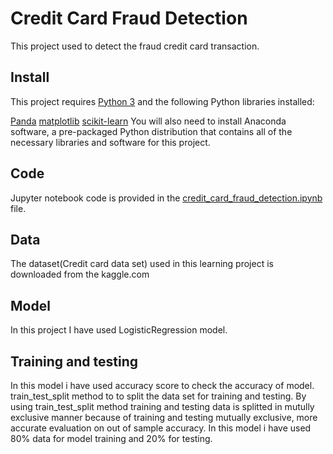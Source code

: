 # Credit Card Fraud Detection
This project used to detect the fraud credit card transaction.
## Install
This project requires [Python 3](https://www.python.org/) and the following Python libraries installed:

[Panda](https://pandas.pydata.org/)
[matplotlib](https://matplotlib.org/)
[scikit-learn](https://scikit-learn.org/stable/)
You will also need to install Anaconda software, a pre-packaged Python distribution that contains all of the necessary libraries and software for this project.

## Code
Jupyter notebook code is provided in the [credit_card_fraud_detection.ipynb](https://github.com/ambe1994/Credit-Card-Fraud-Detection/blob/main/credit_card_fraud_detection.ipynb) file.

## Data
The dataset(Credit card data set) used in this learning project is downloaded from the kaggle.com

## Model
In this project I have used LogisticRegression model.

## Training and testing
In this model i have used accuracy score to check the accuracy of model.
train_test_split method to to split the data set for training and testing. By using train_test_split method training and testing data is splitted in mutully exclusive manner because of training and testing mutually exclusive, more accurate evaluation on out of sample accuracy.
In this model i have used 80% data for model training and 20% for testing.
